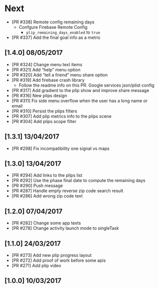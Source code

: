 # Next

* [PR #338] Remote config remaining days
  - Confgure Firebase Remote Config
    - `plip_remaining_days_enabled` to `true`
* [PR #337] Add the final goal info as a metric

## [1.4.0] 08/05/2017

* [PR #324] Change menu text items
* [PR #321] Add “help” menu option
* [PR #320] Add “tell a friend” menu share option
* [PR #319] Add firebase crash library
  - Follow the readme info on this PR. Google services json/plist config
* [PR #317] Add gradient to the plip show and improve share message
* [PR #316] New plips design
* [PR #311] Fix side menu overflow when the user has a long name or email
* [PR #310] Persist the plips filters
* [PR #307] Add plip metrics info to the plips scene
* [PR #304] Add plips scope filter

## [1.3.1] 13/04/2017

* [PR #298] Fix incompatibility one signal vs maps

## [1.3.0] 13/04/2017

* [PR #294] Add links to the plips list
* [PR #292] Use the phase final date to compute the remaining days
* [PR #290] Push message
* [PR #287] Handle empty reverse zip code search result
* [PR #286] Add wrong zip code text

## [1.2.0] 07/04/2017

* [PR #282] Change some app texts
* [PR #278] Change activity launch mode to singleTask

## [1.1.0] 24/03/2017

* [PR #273] Add new plip progress layout
* [PR #272] Add proof of work before some apis
* [PR #271] Add plip video

## [1.0.0] 10/03/2017
